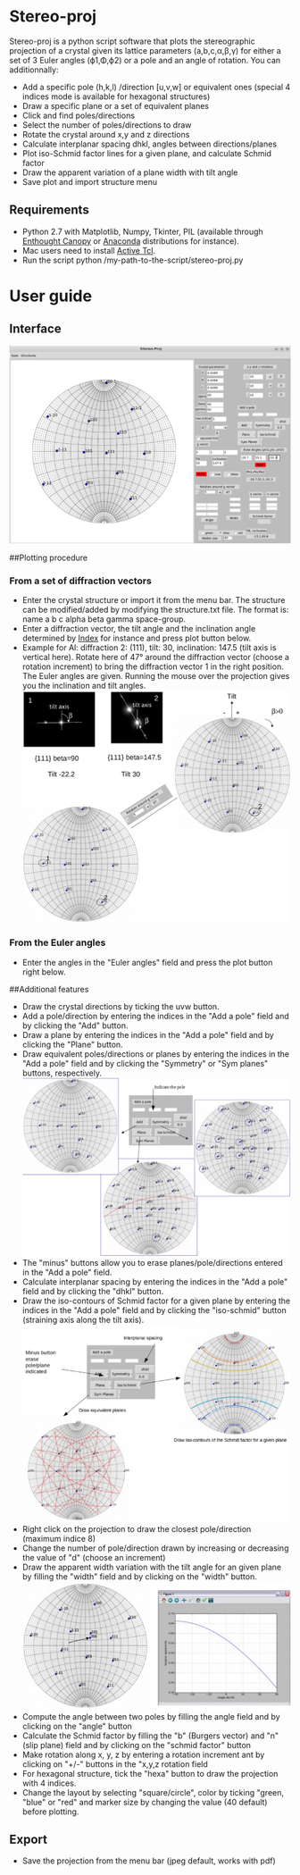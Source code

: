 Stereo-proj
===========

Stereo-proj is a python script software that plots the stereographic projection of a crystal given its lattice parameters (a,b,c,α,β,γ) for either a set of 3 Euler angles (ϕ1,Φ,ϕ2) or a pole and an angle of rotation. You can additionnally:
* Add a specific pole (h,k,l) /direction [u,v,w] or equivalent ones (special 4 indices mode is available for hexagonal structures)
* Draw a specific plane or a set of equivalent planes
* Click and find poles/directions
* Select the number of poles/directions to draw
* Rotate the crystal around x,y and z directions
* Calculate interplanar spacing dhkl, angles between directions/planes
* Plot iso-Schmid factor lines for a given plane, and calculate Schmid factor
* Draw the apparent variation of a plane width with tilt angle
* Save plot and import structure menu

## Requirements

* Python 2.7 with Matplotlib, Numpy, Tkinter, PIL (available through [Enthought Canopy](https://store.enthought.com/downloads/) or [Anaconda](http://continuum.io/downloads) distributions for instance).
* Mac users need to install [Active Tcl](http://www.activestate.com/activetcl/downloads).
* Run the script python /my-path-to-the-script/stereo-proj.py

# User guide

## Interface

![img1](/img1.png?raw=true)

##Plotting procedure
### From a set of diffraction vectors

* Enter the crystal structure or import it from the menu bar. The structure can be modified/added by modifying the structure.txt file. The format is: name a b c alpha beta gamma space-group. 
* Enter a diffraction vector, the tilt angle and the inclination angle determined by [Index](https://github.com/mompiou/index) for instance and press plot button below.
* Example for Al: diffraction 2: (111), tilt: 30, inclination: 147.5 (tilt axis is vertical here). Rotate here of 47° around the diffraction vector (choose a rotation increment) to bring the diffraction vector 1 in the right position. The Euler angles are given. Running the mouse over the projection gives you the inclination and tilt angles.
![img2](/img2.png?raw=true)

### From the Euler angles
* Enter the angles in the "Euler angles" field and press the plot button right below.

##Additional features
* Draw the crystal directions by ticking the uvw button.
* Add a pole/direction by entering the indices in the "Add a pole" field and by clicking the "Add" button.
* Draw a plane by entering the indices in the "Add a pole" field and by clicking the "Plane" button.
* Draw equivalent poles/directions or planes by entering the indices in the "Add a pole" field and by clicking the "Symmetry" or "Sym planes" buttons, respectively.
![img2bis](/img2bis.png?raw=true)
* The "minus" buttons allow you to erase planes/pole/directions entered in the "Add a pole" field.
* Calculate interplanar spacing by entering the indices in the "Add a pole" field and by clicking the "dhkl" button.
* Draw the iso-contours of Schmid factor for a given plane by entering the indices in the "Add a pole" field and by clicking the "iso-schmid" button (straining axis along the tilt axis).
![img3](/img3.png?raw=true)
* Right click on the projection to draw the closest pole/direction (maximum indice 8)
* Change the number of pole/direction drawn by increasing or decreasing the value of "d" (choose an increment)
* Draw the apparent width variation with the tilt angle for an given plane by filling the "width" field and by clicking on the "width" button.
![img4](/img4.png?raw=true)
* Compute the angle between two poles by filling the angle field and by clicking on the "angle" button
* Calculate the Schmid factor by filling the "b" (Burgers vector) and "n" (slip plane) field and by clicking on the "schmid factor" button
* Make rotation along x, y, z by entering a rotation increment ant by clicking on "+/-" buttons in the "x,y,z rotation field
* For hexagonal structure, tick the "hexa" button to draw the projection with 4 indices.
* Change the layout by selecting "square/circle", color by ticking "green, "blue" or "red" and marker size by changing the value (40 default) before plotting.

## Export
* Save the projection from the menu bar (jpeg default, works with pdf)
